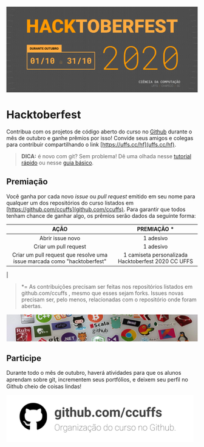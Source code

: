 ![Hacktoberfest](./images/header-2020.png)

# Hacktoberfest

Contribua com os projetos de código aberto do curso no [Github](https://github.com) durante o mês de outubro e ganhe prêmios por isso! Convide seus amigos e colegas para contribuir compartilhando o link [https://uffs.cc/hf](uffs.cc/hf).

> **DICA:** é novo com git? Sem problema! Dê uma olhada nesse [tutorial rápido](docs/tutorial-git-basico.md) ou nesse [guia básico](https://github.com/mateusKoppe/git-guia-basico).

## Premiação

Você ganha por cada novo _issue_ ou _pull request_ emitido em seu nome para qualquer um dos repositórios do curso listados em [https://github.com/ccuffs](github.com/ccuffs). Para  garantir  que  todos  tenham  chance  de  ganhar  algo,  os  prêmios  serão  dados da seguinte forma: 

| AÇÃO  | PREMIAÇÃO * |
|:---:|:---:|
| Abrir issue novo  | 1 adesivo |
| Criar um pull request  | 1 adesivo |
| Criar um pull request que resolve uma issue marcada como "hacktoberfest"  | 1 camiseta personalizada Hacktoberfest 2020 CC UFFS
 |

> *= As contribuições precisam ser feitas nos repositórios listados em github.com/ccuffs , mesmo que esses sejam forks. Issues novas precisam ser, pelo menos, relacionadas com o repositório onde foram abertas.

![Figura com vários adesivos](./images/stickers.png)

## Participe

Durante todo o mês de outubro, haverá atividades para que os alunos aprendam sobre git, incrementem seus portfólios, e deixem seu perﬁl no Github cheio de coisas lindas! 

[![Link para a organização do curso no Github](./images/cc-github-org-teaser.png)](https://github.com/ccuffs)